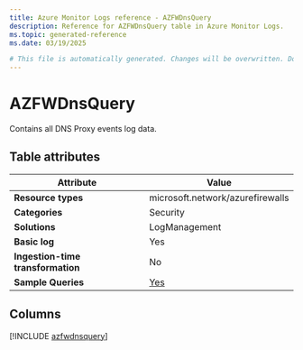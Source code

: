 ```yaml
---
title: Azure Monitor Logs reference - AZFWDnsQuery
description: Reference for AZFWDnsQuery table in Azure Monitor Logs.
ms.topic: generated-reference
ms.date: 03/19/2025

# This file is automatically generated. Changes will be overwritten. Do not change this file directly.
---
```


# AZFWDnsQuery

Contains all DNS Proxy events log data.


## Table attributes

|Attribute|Value|
|---|---|
|**Resource types**|microsoft.network/azurefirewalls|
|**Categories**|Security|
|**Solutions**| LogManagement|
|**Basic log**|Yes|
|**Ingestion-time transformation**|No|
|**Sample Queries**|[Yes](/azure/azure-monitor/reference/queries/azfwdnsquery)|



## Columns
  
[!INCLUDE [azfwdnsquery](~/reusable-content/ce-skilling/azure/includes/azure-monitor/reference/tables/azfwdnsquery-include.md)]
